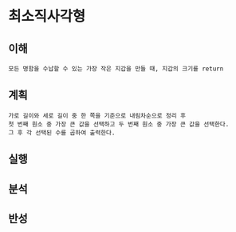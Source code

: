 # 최소직사각형

## 이해
    모든 명함을 수납할 수 있는 가장 작은 지갑을 만들 때, 지갑의 크기를 return
## 계획
    가로 길이와 세로 길이 중 한 쪽을 기준으로 내림차순으로 정리 후 
    첫 번째 원소 중 가장 큰 값을 선택하고 두 번째 원소 중 가장 큰 값을 선택한다.
    그 후 각 선택된 수를 곱하여 출력한다.
## 실행

## 분석

## 반성